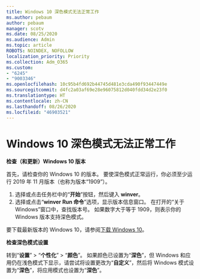 ```yaml
---
title: Windows 10 深色模式无法正常工作
ms.author: pebaum
author: pebaum
manager: scotv
ms.date: 08/25/2020
ms.audience: Admin
ms.topic: article
ROBOTS: NOINDEX, NOFOLLOW
localization_priority: Priority
ms.collection: Adm_O365
ms.custom:
- "6245"
- "9003346"
ms.openlocfilehash: 10c95b4fd692b44745d481e3cda490f93447449e
ms.sourcegitcommit: d4fc2a03af69e28e96075812d040fdd34d2e23f0
ms.translationtype: HT
ms.contentlocale: zh-CN
ms.lasthandoff: 08/26/2020
ms.locfileid: "46903521"
---
```

# <a name="windows-10-dark-mode-does-not-work"></a>Windows 10 深色模式无法正常工作

**检查（和更新）Windows 10 版本**

首先，请检查你的 Windows 10 的版本。 要使深色模式正常运行，你必须至少运行 2019 年 11 月版本（也称为版本“1909”）。  

1. 选择或点击任务栏中的“**开始**”按钮，然后键入 **winver**。 
2. 选择或点击“**winver Run 命令**”选项，显示版本信息窗口。
    在打开的“关于 Windows”窗口中，查找版本号。 如果数字大于等于 1909，则表示你的 Windows 版本支持深色模式。

要下载最新版本的 Windows 10，请参阅[下载 Windows 10](https://www.microsoft.com/software-download/windows10)。

**检查深色模式设置**

转到“**设置**” > “**个性化**” > “**颜色**”。 如果颜色已设置为“**深色**”，但 Windows 和应用仍在浅色模式下显示，请尝试将设置更改为“**自定义**”，然后将 Windows 模式设置为“**深色**”，将应用模式也设置为“**深色**”。